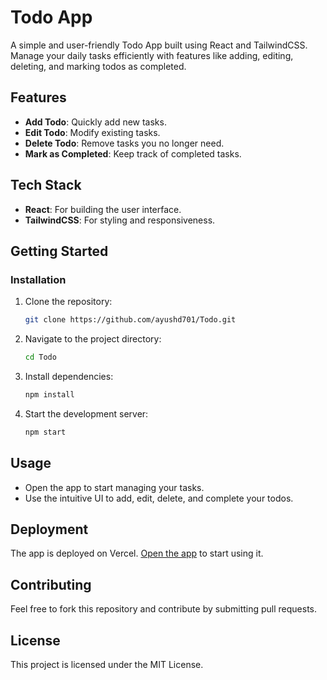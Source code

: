 # Todo App

A simple and user-friendly Todo App built using React and TailwindCSS. Manage your daily tasks efficiently with features like adding, editing, deleting, and marking todos as completed.

## Features

- **Add Todo**: Quickly add new tasks.
- **Edit Todo**: Modify existing tasks.
- **Delete Todo**: Remove tasks you no longer need.
- **Mark as Completed**: Keep track of completed tasks.

## Tech Stack

- **React**: For building the user interface.
- **TailwindCSS**: For styling and responsiveness.

## Getting Started

### Installation

1. Clone the repository:
   ```bash
   git clone https://github.com/ayushd701/Todo.git
   ```
2. Navigate to the project directory:
   ```bash
   cd Todo
   ```
3. Install dependencies:
   ```bash
   npm install
   ```
4. Start the development server:
   ```bash
   npm start
   ```

## Usage

- Open the app to start managing your tasks.
- Use the intuitive UI to add, edit, delete, and complete your todos.

## Deployment

The app is deployed on Vercel. [Open the app](https://todo-app-snowy-seven.vercel.app/) to start using it.

## Contributing

Feel free to fork this repository and contribute by submitting pull requests.

## License

This project is licensed under the MIT License.


